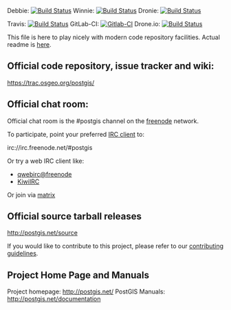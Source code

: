 Debbie:
   [![Build Status](https://debbie.postgis.net/buildStatus/icon?job=PostGIS_3.1)](https://debbie.postgis.net/view/PostGIS/job/PostGIS_3.1/)
Winnie:
 [![Build Status](https://winnie.postgis.net:444/buildStatus/icon?job=PostGIS_3.1)](https://winnie.postgis.net:444/view/PostGIS/job/PostGIS_3.1/)
Dronie:
 [![Build Status](https://dronie.osgeo.org/api/badges/postgis/postgis/status.svg?branch=stable-3.1)](https://dronie.osgeo.org/postgis/postgis?branch=stable-3.1)

Travis:
 [![Build Status](https://api.travis-ci.org/postgis/postgis.svg?branch=stable-3.1)](http://travis-ci.org/postgis/postgis)
GitLab-CI:
 [![Gitlab-CI](https://gitlab.com/postgis/postgis/badges/stable-3.1/pipeline.svg)](https://gitlab.com/postgis/postgis/commits/stable-3.1)
Drone.io:
 [![Build Status](https://cloud.drone.io/api/badges/postgis/postgis/status.svg?branch=stable-3.1)](https://cloud.drone.io/postgis/postgis?branch=stable-3.1)

This file is here to play nicely with modern code repository facilities.
Actual readme is [here](README.postgis).

## Official code repository, issue tracker and wiki:
https://trac.osgeo.org/postgis/

## Official chat room:

Official chat room is the #postgis channel on the
[freenode](https://freenode.net) network.

To participate, point your preferred
[IRC client](https://en.wikipedia.org/wiki/Comparison_of_Internet_Relay_Chat_clients)
to:

 irc://irc.freenode.net/#postgis

Or try a web IRC client like:
 - [qwebirc@freenode](https://webchat.freenode.net/?channels=#postgis)
 - [KiwiIRC](https://kiwiirc.com/client/irc.freenode.net/#postgis)

Or join via [matrix](https://matrix.to/#/#postgis:matrix.org)

## Official source tarball releases

http://postgis.net/source

If you would like to contribute to this project, please refer to our
[contributing guidelines](CONTRIBUTING.md).

## Project Home Page and Manuals
Project homepage: http://postgis.net/
PostGIS Manuals: http://postgis.net/documentation
